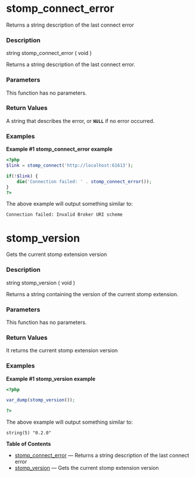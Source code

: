 stomp\_connect\_error
=====================

Returns a string description of the last connect error

### Description

<span class="type">string</span> <span
class="methodname">stomp\_connect\_error</span> ( <span
class="methodparam">void</span> )

Returns a string description of the last connect error.

### Parameters

This function has no parameters.

### Return Values

A string that describes the error, or **`NULL`** if no error occurred.

### Examples

**Example \#1 <span class="function">stomp\_connect\_error</span>
example**

``` php
<?php
$link = stomp_connect('http://localhost:61613');

if(!$link) {
    die('Connection failed: ' . stomp_connect_error());
}
?>
```

The above example will output something similar to:

    Connection failed: Invalid Broker URI scheme

stomp\_version
==============

Gets the current stomp extension version

### Description

<span class="type">string</span> <span
class="methodname">stomp\_version</span> ( <span
class="methodparam">void</span> )

Returns a string containing the version of the current stomp extension.

### Parameters

This function has no parameters.

### Return Values

It returns the current stomp extension version

### Examples

**Example \#1 <span class="function">stomp\_version</span> example**

``` php
<?php

var_dump(stomp_version());

?>
```

The above example will output something similar to:

    string(5) "0.2.0"

**Table of Contents**

-   [stomp\_connect\_error](/ref/stomp.html#stomp_connect_error) —
    Returns a string description of the last connect error
-   [stomp\_version](/ref/stomp.html#stomp_version) — Gets the current
    stomp extension version
